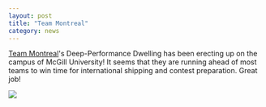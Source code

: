 ```yaml
---
layout: post
title: "Team Montreal"
category: news
---
```


<a href="{{ site.baseurl }}/pages/teams/mon.html">Team Montreal</a>'s Deep-Performance Dwelling has been erecting up on the campus of McGill University! It seems that they are running ahead of most teams to win time for international shipping and contest preparation. Great job!

<img class="img-width" src="{{ site.baseurl }}/assets/img/news/img_4.png">